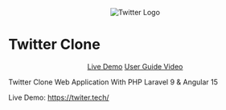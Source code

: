 <p align="center">
  <img src="twitter-logo.png" alt="Twitter Logo">
</p>

<p align="center">
  <h1>Twitter Clone</h1>
</p>

<p align="center">
  <a href="https://twiter.tech/">Live Demo</a> 
  <a href="https://drive.google.com/file/d/1i_RWNFFNxRbUe5soyjw46cM_kYVc_JN1/view?usp=share_link">User Guide Video</a> 
</p>

Twitter Clone Web Application With PHP Laravel 9 & Angular 15

Live Demo: https://twiter.tech/
